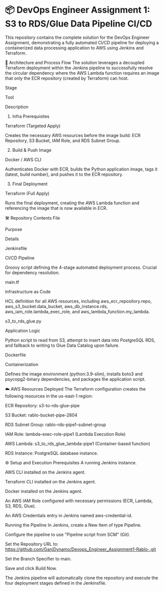 <H1>📦 DevOps Engineer Assignment 1: S3 to RDS/Glue Data Pipeline CI/CD</H1>

This repository contains the complete solution for the DevOps Engineer Assignment, demonstrating a fully automated CI/CD pipeline for deploying a containerized data processing application to AWS using Jenkins and Terraform.

🚀 Architecture and Process Flow
The solution leverages a decoupled Terraform deployment within the Jenkins pipeline to successfully resolve the circular dependency where the AWS Lambda function requires an image that only the ECR repository (created by Terraform) can host.

Stage

Tool

Description

1. Infra Prerequisites

Terraform (Targeted Apply)

Creates the necessary AWS resources before the image build: ECR Repository, S3 Bucket, IAM Role, and RDS Subnet Group.

2. Build & Push Image

Docker / AWS CLI

Authenticates Docker with ECR, builds the Python application image, tags it (latest, build number), and pushes it to the ECR repository.

3. Final Deployment

Terraform (Full Apply)

Runs the final deployment, creating the AWS Lambda function and referencing the image that is now available in ECR.

🛠️ Repository Contents
File

Purpose

Details

Jenkinsfile

CI/CD Pipeline

Groovy script defining the 4-stage automated deployment process. Crucial for dependency resolution.

main.tf

Infrastructure as Code

HCL definition for all AWS resources, including aws_ecr_repository.repo, aws_s3_bucket.data_bucket, aws_db_instance.rds, aws_iam_role.lambda_exec_role, and aws_lambda_function.my_lambda.

s3_to_rds_glue.py

Application Logic

Python script to read from S3, attempt to insert data into PostgreSQL RDS, and fallback to writing to Glue Data Catalog upon failure.

Dockerfile

Containerization

Defines the image environment (python:3.9-slim), installs boto3 and psycopg2-binary dependencies, and packages the application script.

☁️ AWS Resources Deployed
The Terraform configuration creates the following resources in the us-east-1 region:

ECR Repository: s3-to-rds-glue-pipe

S3 Bucket: rablo-bucket-pipe-2804

RDS Subnet Group: rablo-rds-pipe1-subnet-group

IAM Role: lambda-exec-role-pipe1 (Lambda Execution Role)

AWS Lambda: s3_to_rds_glue_lambda-pipe1 (Container-based function)

RDS Instance: PostgreSQL database instance.

⚙️ Setup and Execution
Prerequisites
A running Jenkins instance.

AWS CLI installed on the Jenkins agent.

Terraform CLI installed on the Jenkins agent.

Docker installed on the Jenkins agent.

An AWS IAM Role configured with necessary permissions (ECR, Lambda, S3, RDS, Glue).

An AWS Credentials entry in Jenkins named aws-credential-id.

Running the Pipeline
In Jenkins, create a New Item of type Pipeline.

Configure the pipeline to use "Pipeline script from SCM" (Git).

Set the Repository URL to: https://github.com/GaniDynamo/Devops_Engineer_Assignment1-Rablo-.git

Set the Branch Specifier to main.

Save and click Build Now.

The Jenkins pipeline will automatically clone the repository and execute the four deployment stages defined in the Jenkinsfile.
